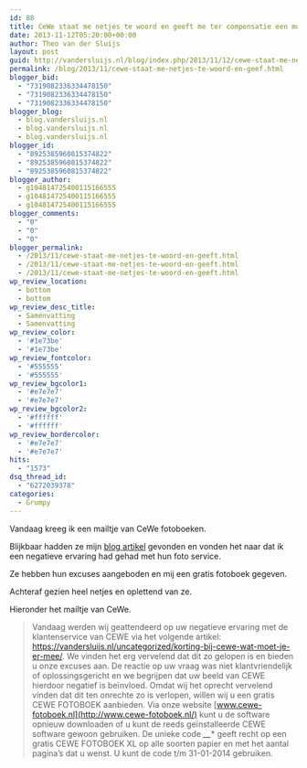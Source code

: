 ```yaml
---
id: 88
title: CeWe staat me netjes te woord en geeft me ter compensatie een mooi fotoboek gratis!
date: 2013-11-12T05:20:00+00:00
author: Theo van der Sluijs
layout: post
guid: http://vandersluijs.nl/blog/index.php/2013/11/12/cewe-staat-me-netjes-te-woord-en-geef/
permalink: /blog/2013/11/cewe-staat-me-netjes-te-woord-en-geef.html
blogger_bid:
  - "7319082336334478150"
  - "7319082336334478150"
  - "7319082336334478150"
blogger_blog:
  - blog.vandersluijs.nl
  - blog.vandersluijs.nl
  - blog.vandersluijs.nl
blogger_id:
  - "8925385960815374822"
  - "8925385960815374822"
  - "8925385960815374822"
blogger_author:
  - g104814725400115166555
  - g104814725400115166555
  - g104814725400115166555
blogger_comments:
  - "0"
  - "0"
  - "0"
blogger_permalink:
  - /2013/11/cewe-staat-me-netjes-te-woord-en-geeft.html
  - /2013/11/cewe-staat-me-netjes-te-woord-en-geeft.html
  - /2013/11/cewe-staat-me-netjes-te-woord-en-geeft.html
wp_review_location:
  - bottom
  - bottom
wp_review_desc_title:
  - Samenvatting
  - Samenvatting
wp_review_color:
  - '#1e73be'
  - '#1e73be'
wp_review_fontcolor:
  - '#555555'
  - '#555555'
wp_review_bgcolor1:
  - '#e7e7e7'
  - '#e7e7e7'
wp_review_bgcolor2:
  - '#ffffff'
  - '#ffffff'
wp_review_bordercolor:
  - '#e7e7e7'
  - '#e7e7e7'
hits:
  - "1573"
dsq_thread_id:
  - "6272039378"
categories:
  - Grumpy
---
```

Vandaag kreeg ik een mailtje van CeWe fotoboeken.

Blijkbaar hadden ze mijn <a href="https://vandersluijs.nl/uncategorized/korting-bij-cewe-wat-moet-je-er-mee/" target="_blank">blog artikel</a>&nbsp;gevonden en vonden het naar dat ik een negatieve ervaring had gehad met hun foto service.

Ze hebben hun excuses aangeboden en mij een gratis fotoboek gegeven.

Achteraf gezien heel netjes en oplettend van ze.

Hieronder het mailtje van CeWe.

> Vandaag werden wij geattendeerd op uw negatieve ervaring met de klantenservice van CEWE via het volgende artikel: <https://vandersluijs.nl/uncategorized/korting-bij-cewe-wat-moet-je-er-mee/>. We vinden het erg vervelend dat dit zo gelopen is en bieden u onze excuses aan. De reactie op uw vraag was niet klantvriendelijk of oplossingsgericht en we begrijpen dat uw beeld van CEWE hierdoor negatief is beïnvloed. Omdat wij het oprecht vervelend vinden dat dit ten onrechte zo is verlopen, willen wij u een gratis CEWE FOTOBOEK aanbieden. Via onze website [www.cewe-fotoboek.nl](http://www.cewe-fotoboek.nl/) kunt u de software opnieuw downloaden of u kunt de reeds geïnstalleerde CEWE software gewoon gebruiken. De unieke code **_*__*_*** geeft recht op een gratis CEWE FOTOBOEK XL op alle soorten papier en met het aantal pagina’s dat u wenst. U kunt de code t/m 31-01-2014 gebruiken.